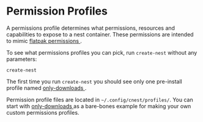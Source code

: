 Permission Profiles
===================

A permissions profile determines what permissions, resources and capabilities
to expose to a nest container.
These permissions are intended to mimic [flatpak permissions
](https://docs.flatpak.org/en/latest/sandbox-permissions.html).

To see what permissions profiles you can pick, run `create-nest` without any
parameters:
```
create-nest
```

The first time you run `create-nest` you should see only one pre-install profile
named [only-downloads
](https://github.com/castedo/cnest/blob/main/cnest/data/starter-profiles/only-downloads).

Permission profile files are located in `~/.config/cnest/profiles/`.
You can start with [only-downloads
](https://github.com/castedo/cnest/blob/main/cnest/data/starter-profiles/only-downloads)
as a bare-bones example for making your own custom permissions profiles.
```
